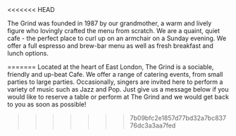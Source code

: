 <!DOCTYPE html>
<html>
  <head>
<<<<<<< HEAD



<p> The Grind was founded in 1987 by our grandmother, a warm and lively figure who lovingly crafted the menu from scratch. We are a quaint, quiet cafe - the perfect place to curl up on an armchair on a Sunday evening. We offer a full espresso and brew-bar menu as well as fresh breakfast and lunch options. </p>




=======
<p2> Located at the heart of East London, The Grind is a sociable, friendly and up-beat Cafe. We offer a range of catering events, from small parties to large parties. Occasionally, singers are invited here to perform a variety of music such as Jazz and Pop. Just give us a message below if you would like to reserve a table or perform at The Grind and we would get back to you as soon as possible! </p2>
>>>>>>> 7b09bfc2e1857d77bd32a7bc83776dc3a3aa7fed
  </head>
